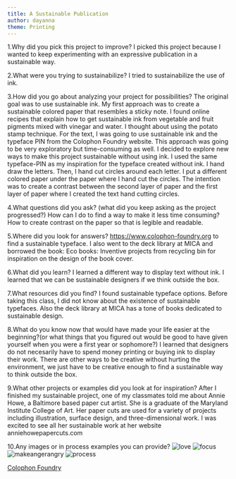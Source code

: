 ```yaml
---
title: A Sustainable Publication
author: dayanna
theme: Printing
---
```


1.Why did you pick this project to improve?
I picked this project because I wanted to keep experimenting with an expressive publication in a sustainable way.

2.What were you trying to sustainabilize?
I tried to sustainabilize the use of ink.

3.How did you go about analyzing your project for possibilities?
The original goal was to use sustainable ink. My first approach was to create a sustainable colored paper that resembles a sticky note. I found online recipes that explain how to get sustainable ink from vegetable and fruit pigments mixed with vinegar and water. I thought about using the potato stamp technique.
For the text, I was going to use sustainable ink and the typeface PIN from the Colophon Foundry website. This approach was going to be very exploratory but time-consuming as well. 
I decided to explore new ways to make this project sustainable without using ink. I used the same typeface-PIN as my inspiration for the typeface created without ink. I hand draw the letters. Then, I hand cut circles around each letter. I put a different colored paper under the paper where I hand cut the circles. The intention was to create a contrast between the second layer of paper and the first layer of paper where I created the text hand cutting circles.

4.What questions did you ask? (what did you keep asking as the project progressed?)
How can I do to find a way to make it less time consuming?
How to create contrast on the paper so that is legible and readable.

5.Where did you look for answers?
https://www.colophon-foundry.org to find a  sustainable typeface. I also went to the deck library at MICA and borrowed the book: Eco books: Inventive projects from recycling bin for inspiration on the design of the book cover.

6.What did you learn?
I learned a different way to display text without ink. I learned that we can be sustainable designers if we think outside the box.

7.What resources did you find?
I found sustainable typeface options. Before taking this class, I did not know about the existence of sustainable typefaces. Also the deck library at MICA has a tone of books dedicated to sustainable design.

8.What do you know now that would have made your life easier at the beginning?(or what things that you figured out would be good to have given yourself when you were a first year or sophomore?)
I learned that designers do not necesarily have to spend money printing or buying ink to display their work. There are other ways to be creative without hurting the environment, we just have to be creative enough to find a sustainable way to think outside the box. 

9.What other projects or examples did you look at for inspiration?
After I finished my sustainable project, one of my classmates told me about Annie Howe, a Baltimore based paper cut artist. She is a graduate of the Maryland Institute College of Art. Her paper cuts are used for a variety of projects including illustration, surface design, and three-dimensional work. I was excited to see all her sustainable work at her website anniehowepapercuts.com 

10.Any images or in process examples you can provide?
![love](https://user-images.githubusercontent.com/42852840/57157818-be3ec580-6daf-11e9-85f9-ff1e51700662.jpg)
![focus](https://user-images.githubusercontent.com/42852840/57158061-6eacc980-6db0-11e9-9c9d-25bce218f0a0.jpg)
![makeangerangry](https://user-images.githubusercontent.com/42852840/57158067-71a7ba00-6db0-11e9-9886-fd618d218832.jpg)
![process](https://user-images.githubusercontent.com/42852840/57158398-4ffb0280-6db1-11e9-90aa-4bdfca83b541.jpg)

[Colophon Foundry](https://www.colophon-foundry.org)
